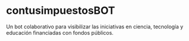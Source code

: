 # contusimpuestosBOT
Un bot colaborativo para visibilizar las iniciativas en ciencia, tecnología y educación financiadas con fondos públicos. 
